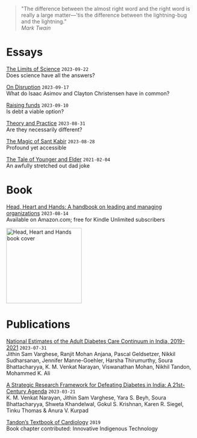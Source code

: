 > "The difference between the almost right word and the right word is really a large matter—'tis the difference between the lightning-bug and the lightning.”  
_Mark Twain_

# Essays
[The Limits of Science](limitsOfScience.md) `2023-09-22`  
Does science have all the answers?

[On Disruption](essays/onDisruption.md) `2023-09-17`   
What do Isaac Asimov and Clayton Christensen have in common?

[Raising funds](essays/raisingFunds.md) `2023-09-10`  
Is debt a viable option?

[Theory and Practice](essays/theoryAndPractice.md) `2023-08-31`   
Are they necessarily different?

[The Magic of Sant Kabir](essays/kabirVaani.md) `2023-08-28`  
Profound yet accessible

[The Tale of Younger and Elder](essays/2021-02-04-youngerAndElder.md) `2021-02-04`  
An awfully stretched out dad joke

# Book
[Head, Heart and Hands: A handbook on leading and managing organizations](https://www.amazon.com/dp/B0CFRDTV12) `2023-08-14`    
Available on Amazon.com; free for Kindle Unlimited subscribers

<img src = "https://github.com/soura-b/soura-b.github.io/assets/20471068/1b946035-c98a-42b5-9ab6-19b9451bf612" alt="Head, Heart and Hands book cover" width="200">  

# Publications
<a href="https://jamanetwork.com/journals/jamainternalmedicine/article-abstract/2807945" target="_blank">National Estimates of the Adult Diabetes Care Continuum in India, 2019-2021</a> `2023-07-31`    
Jithin Sam Varghese, Ranjit Mohan Anjana, Pascal Geldsetzer, Nikkil Sudharsanan, Jennifer Manne-Goehler, Harsha Thirumurthy, Soura Bhattacharyya, K. M. Venkat Narayan, Viswanathan Mohan, Nikhil Tandon, Mohammed K. Ali

<a href="https://link.springer.com/article/10.1007/s41745-022-00354-5" target="_blank">A Strategic Research Framework for Defeating Diabetes in India: A 21st-Century Agenda</a> `2023-03-21`   
K. M. Venkat Narayan, Jithin Sam Varghese, Yara S. Beyh, Soura Bhattacharyya, Shweta Khandelwal, Gokul S. Krishnan, Karen R. Siegel, Tinku Thomas & Anura V. Kurpad

<a href="https://www.google.co.in/books/edition/Tandon_s_Textbook_of_Cardiology/6NXuDwAAQBAJ?hl=en&gbpv=1&pg=PA35&printsec=frontcover" target="_blank">Tandon’s Textbook of Cardiology</a> `2019`   
Book chapter contributed: Innovative Indigenous Technology

<style>
  .footer {
    display: none;
  }
</style>
